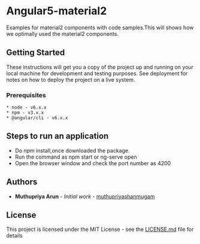 # Angular5-material2
Examples for material2 components with code samples.This will shows how we optimally used the material2 components.

## Getting Started

These instructions will get you a copy of the project up and running on your local machine for development and testing purposes. See deployment for notes on how to deploy the project on a live system.

### Prerequisites

    * node - v6.x.x
    * npm - v3.x.x
    * @angular/cli - v6.x.x

## Steps to run an application
 
  * Do npm install,once downloaded the package.
  * Run the command as npm start or ng-serve open
  * Open the browser window and check the port number as 4200


## Authors

* **Muthupriya Arun** - *Initial work* - [muthupriyashanmugam](https://github.com/muthupriyashanmugam)

## License

This project is licensed under the MIT License - see the [LICENSE.md](LICENSE.md) file for details

